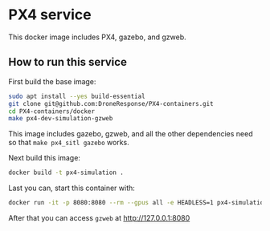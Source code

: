 # PX4 service
This docker image includes PX4, gazebo, and gzweb.
## How to run this service

First build the base image:
```bash
sudo apt install --yes build-essential
git clone git@github.com:DroneResponse/PX4-containers.git
cd PX4-containers/docker
make px4-dev-simulation-gzweb
```
This image includes gazebo, gzweb, and all the other dependencies need so that `make px4_sitl gazebo` works.

Next build this image:

```bash
docker build -t px4-simulation .
```

Last you can, start this container with:
```bash
docker run -it -p 8080:8080 --rm --gpus all -e HEADLESS=1 px4-simulation start_simulation.sh
```

After that you can access `gzweb` at http://127.0.0.1:8080